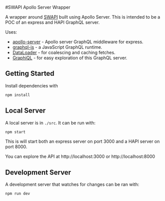 #SWAPI Apollo Server Wrapper

A wrapper around [SWAPI](http://swapi.co) built using Apollo Server.  This is intended to be a POC of an express and HAPI GraphQL server.

Uses:

* [apollo-server](https://github.com/apollostack/apollo-server) - Apollo server GraphQL middleware for express.
* [graphql-js](https://github.com/graphql/graphql-js) - a JavaScript GraphQL runtime.
* [DataLoader](https://github.com/facebook/dataloader) - for coalescing and caching fetches.
* [GraphiQL](https://github.com/graphql/graphiql) - for easy exploration of this GraphQL server.

## Getting Started

Install dependencies with

```sh
npm install
```

## Local Server

A local server is in `./src`. It can be run with:

```sh
npm start
```

This is will start both an express server on port 3000 and a HAPI server on port 8000.

You can explore the API at http://localhost:3000 or http://localhost:8000

## Development Server

A development server that watches for changes can be ran with:

```sh
npm run dev
```
